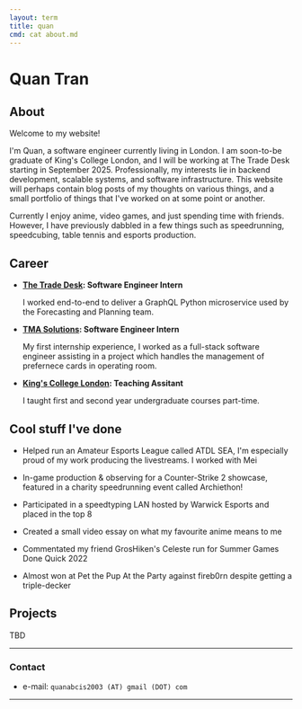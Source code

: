 ```yaml
---
layout: term
title: quan
cmd: cat about.md
---
```


# Quan Tran

## About

Welcome to my website! 

I'm Quan, a software engineer currently living in London. I am soon-to-be graduate of King's College London, and I will be working at The Trade Desk starting in September 2025. Professionally, my interests lie in backend development, scalable systems, and software infrastructure. This website will perhaps contain blog posts of my thoughts on various things, and a small portfolio of things that I've worked on at some point or another.

Currently I enjoy anime, video games, and just spending time with friends. However, I have previously dabbled in a few things such as speedrunning, speedcubing, table tennis and esports production.

## Career
+ **[The Trade Desk](/#code): Software Engineer Intern**

  I worked end-to-end to deliver a GraphQL Python microservice used by the Forecasting and Planning team.

+ **[TMA Solutions](/#code): Software Engineer Intern**

  My first internship experience, I worked as a full-stack software engineer assisting in a project which handles the management of prefernece cards in operating room.

+ **[King's College London](/#code): Teaching Assitant**

  I taught first and second year undergraduate courses part-time.

## Cool stuff I've done
+ Helped run an Amateur Esports League called ATDL SEA, I'm especially proud of my work producing the livestreams. I worked with Mei

+ In-game production & observing for a Counter-Strike 2 showcase, featured in a charity speedrunning event called Archiethon! 

+ Participated in a speedtyping LAN hosted by Warwick Esports and placed in the top 8

+ Created a small video essay on what my favourite anime means to me

+ Commentated my friend GrosHiken's Celeste run for Summer Games Done Quick 2022

+ Almost won at Pet the Pup At the Party against fireb0rn despite getting a triple-decker


## Projects
TBD

* * *

### Contact

+ e-mail: `quanabcis2003 (AT) gmail (DOT) com`

* * *
